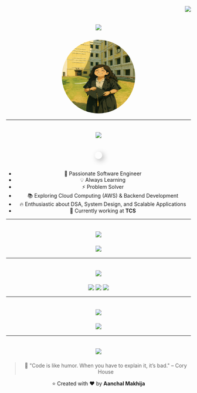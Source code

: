 <img align="right" src="https://komarev.com/ghpvc/?username=AanchalMakhija&color=blue&style=flat-square&label=Visitors"/>

<h1 align="center">
  <a href="https://git.io/typing-svg">
    <img src="https://readme-typing-svg.herokuapp.com?font=Great+Vibes&size=50&duration=900&pause=500&color=00FFFF&center=true&vCenter=true&width=600&lines=Hi+there+👋🏻;+I'm+Aanchal+Makhija+!!;Software+Engineer;Passionate+About+Technology+%26+Innovation"/>
  </a>
</h1>

<div align="center">
  <img src="https://raw.githubusercontent.com/AanchalMakhija/IMAGE/main/convocation.jpg?raw=true" width="200" height="200" style="border-radius: 50%;" />
</div>

---

<h2 align="center">
  <a href="https://git.io/typing-svg">
    <img src="https://readme-typing-svg.herokuapp.com?font=Dancing+Script&size=27&duration=800&pause=500&color=FFA500&center=true&vCenter=true&width=300&lines=About+Me"/>
  </a>
</h2>

<div align="center">
  <p align="center" style="transition: transform 0.3s; transform-style: preserve-3d; display: inline-block; padding: 10px; border-radius: 10px; box-shadow: 5px 5px 15px rgba(0,0,0,0.3);">
    <ul>
      <li>🎯 Passionate Software Engineer</li>
      <li>💡 Always Learning</li>
      <li>⚡ Problem Solver</li>
      <li>📚 Exploring Cloud Computing (AWS) & Backend Development</li>
      <li>🔥 Enthusiastic about DSA, System Design, and Scalable Applications</li>
      <li>🏢 Currently working at <b>TCS</b></li>
    </ul>
  </p>
</div>

---

<h2 align="center">
  <a href="https://git.io/typing-svg">
    <img src="https://readme-typing-svg.herokuapp.com?font=Dancing+Script&size=27&duration=800&pause=500&color=FFA500&center=true&vCenter=true&width=300&lines=Tech+Stack"/>
  </a>
</h2>

<div align="center">
  <img src="https://skillicons.dev/icons?i=aws,java,python,c,cpp,css,nodejs,express,git,github,postgres,mysql,tailwind,nextjs,typescript,docker,kubernetes"/>
</div>

---

<h2 align="center">
  <a href="https://git.io/typing-svg">
    <img src="https://readme-typing-svg.herokuapp.com?font=Dancing+Script&size=27&duration=800&pause=500&color=FFA500&center=true&vCenter=true&width=300&lines=GitHub+Stats"/>
  </a>
</h2>

<div align="center">
  <img src="https://github-readme-stats.vercel.app/api?username=AanchalMakhija&show_icons=true&theme=radical&count_private=true"/>
  <img src="https://github-readme-streak-stats.herokuapp.com/?user=AanchalMakhija&theme=radical"/>
  <img src="https://github-readme-stats.vercel.app/api/top-langs/?username=AanchalMakhija&layout=compact&theme=radical"/>
</div>

---

<h2 align="center">
  <a href="https://git.io/typing-svg">
    <img src="https://readme-typing-svg.herokuapp.com?font=Dancing+Script&size=27&duration=800&pause=500&color=FFA500&center=true&vCenter=true&width=300&lines=GitHub+Trophies"/>
  </a>
</h2>

<div align="center">
  <img src="https://github-profile-trophy.vercel.app/?username=AanchalMakhija&theme=radical&no-frame=true&margin-w=5"/>
</div>

---

<h2 align="center">
  <a href="https://git.io/typing-svg">
    <img src="https://readme-typing-svg.herokuapp.com?font=Dancing+Script&size=27&duration=800&pause=500&color=FFA500&center=true&vCenter=true&width=300&lines=Fun+Fact"/>
  </a>
</h2>

<div align="center">
  <blockquote>
    🚀 "Code is like humor. When you have to explain it, it’s bad." – Cory House
  </blockquote>
</div>

<p align="center">⭐️ Created with ❤️ by <strong>Aanchal Makhija</strong></p>
